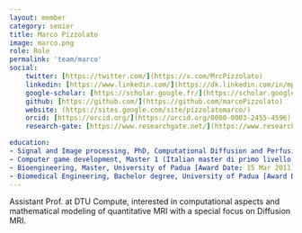```yaml
---
layout: member
category: senior
title: Marco Pizzolato
image: marco.png
role: Role
permalink: 'team/marco'
social:
    twitter: [https://twitter.com/](https://x.com/MrcPizzolato)
    linkedin: [https://www.linkedin.com/](https://dk.linkedin.com/in/mpizzolato/en)
    google-scholar: [https://scholar.google.fr/](https://scholar.google.com/citations?hl=en&user=3I7B2DYAAAAJ&authuser=0)
    github: [https://github.com/](https://github.com/marcoPizzolato)
    website: (https://sites.google.com/site/pizzolatomarco/)
    orcid: [https://orcid.org/](https://orcid.org/0000-0003-2455-4596)
    research-gate: [https://www.researchgate.net/](https://www.researchgate.net/profile/Marco-Pizzolato-4)

education:
- Signal and Image processing, PhD, Computational Diffusion and Perfusion MRI, INRIA Sophia Antipolis (1 Dec 2013 → 31 Mar 2017) [Award Date: 31 Mar 2017]
- Computer game development, Master 1 (Italian master di primo livello), University of Verona [Award Date: 8 Apr 2014]
- Bioengineering, Master, University of Padua [Award Date: 15 Mar 2011]
- Biomedical Engineering, Bachelor degree, University of Padua [Award Date: 30 Sept 2008]
---
```


Assistant Prof. at DTU Compute, interested in computational aspects and mathematical modeling of quantitative MRI with a special focus on Diffusion MRI.
